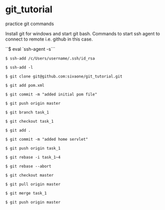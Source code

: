 git_tutorial
============

practice git commands

Install git for windows and start git bash.
Commands to start ssh agent to connect to remote i.e. github in this case.

``$ eval `ssh-agent -s```

`$ ssh-add /c/Users/username/.ssh/id_rsa`

`$ ssh-add -l`

`$ git clone git@github.com:sivaone/git_tutorial.git`

`$ git add pom.xml`

`$ git commit -m "added initial pom file"`

`$ git push origin master`

`$ git branch task_1`

`$ git checkout task_1`

`$ git add .`

`$ git commit -m "added home servlet"`

`$ git push origin task_1`

`$ git rebase -i task_1~4`

`$ git rebase --abort`

`$ git checkout master`

`$ git pull origin master`

`$ git merge task_1`

`$ git push origin master`